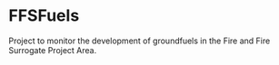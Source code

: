 # FFSFuels
Project to monitor the development of groundfuels in the Fire and Fire Surrogate Project Area.
